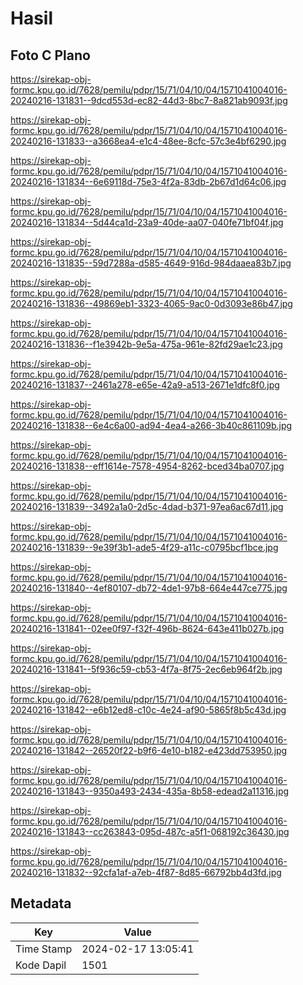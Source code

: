 # Hasil

## Foto C Plano

https://sirekap-obj-formc.kpu.go.id/7628/pemilu/pdpr/15/71/04/10/04/1571041004016-20240216-131831--9dcd553d-ec82-44d3-8bc7-8a821ab9093f.jpg

https://sirekap-obj-formc.kpu.go.id/7628/pemilu/pdpr/15/71/04/10/04/1571041004016-20240216-131833--a3668ea4-e1c4-48ee-8cfc-57c3e4bf6290.jpg

https://sirekap-obj-formc.kpu.go.id/7628/pemilu/pdpr/15/71/04/10/04/1571041004016-20240216-131834--6e69118d-75e3-4f2a-83db-2b67d1d64c06.jpg

https://sirekap-obj-formc.kpu.go.id/7628/pemilu/pdpr/15/71/04/10/04/1571041004016-20240216-131834--5d44ca1d-23a9-40de-aa07-040fe71bf04f.jpg

https://sirekap-obj-formc.kpu.go.id/7628/pemilu/pdpr/15/71/04/10/04/1571041004016-20240216-131835--59d7288a-d585-4649-916d-984daaea83b7.jpg

https://sirekap-obj-formc.kpu.go.id/7628/pemilu/pdpr/15/71/04/10/04/1571041004016-20240216-131836--49869eb1-3323-4065-9ac0-0d3093e86b47.jpg

https://sirekap-obj-formc.kpu.go.id/7628/pemilu/pdpr/15/71/04/10/04/1571041004016-20240216-131836--f1e3942b-9e5a-475a-961e-82fd29ae1c23.jpg

https://sirekap-obj-formc.kpu.go.id/7628/pemilu/pdpr/15/71/04/10/04/1571041004016-20240216-131837--2461a278-e65e-42a9-a513-2671e1dfc8f0.jpg

https://sirekap-obj-formc.kpu.go.id/7628/pemilu/pdpr/15/71/04/10/04/1571041004016-20240216-131838--6e4c6a00-ad94-4ea4-a266-3b40c861109b.jpg

https://sirekap-obj-formc.kpu.go.id/7628/pemilu/pdpr/15/71/04/10/04/1571041004016-20240216-131838--eff1614e-7578-4954-8262-bced34ba0707.jpg

https://sirekap-obj-formc.kpu.go.id/7628/pemilu/pdpr/15/71/04/10/04/1571041004016-20240216-131839--3492a1a0-2d5c-4dad-b371-97ea6ac67d11.jpg

https://sirekap-obj-formc.kpu.go.id/7628/pemilu/pdpr/15/71/04/10/04/1571041004016-20240216-131839--9e39f3b1-ade5-4f29-a11c-c0795bcf1bce.jpg

https://sirekap-obj-formc.kpu.go.id/7628/pemilu/pdpr/15/71/04/10/04/1571041004016-20240216-131840--4ef80107-db72-4de1-97b8-664e447ce775.jpg

https://sirekap-obj-formc.kpu.go.id/7628/pemilu/pdpr/15/71/04/10/04/1571041004016-20240216-131841--02ee0f97-f32f-496b-8624-643e411b027b.jpg

https://sirekap-obj-formc.kpu.go.id/7628/pemilu/pdpr/15/71/04/10/04/1571041004016-20240216-131841--5f936c59-cb53-4f7a-8f75-2ec6eb964f2b.jpg

https://sirekap-obj-formc.kpu.go.id/7628/pemilu/pdpr/15/71/04/10/04/1571041004016-20240216-131842--e6b12ed8-c10c-4e24-af90-5865f8b5c43d.jpg

https://sirekap-obj-formc.kpu.go.id/7628/pemilu/pdpr/15/71/04/10/04/1571041004016-20240216-131842--26520f22-b9f6-4e10-b182-e423dd753950.jpg

https://sirekap-obj-formc.kpu.go.id/7628/pemilu/pdpr/15/71/04/10/04/1571041004016-20240216-131843--9350a493-2434-435a-8b58-edead2a11316.jpg

https://sirekap-obj-formc.kpu.go.id/7628/pemilu/pdpr/15/71/04/10/04/1571041004016-20240216-131843--cc263843-095d-487c-a5f1-068192c36430.jpg

https://sirekap-obj-formc.kpu.go.id/7628/pemilu/pdpr/15/71/04/10/04/1571041004016-20240216-131832--92cfa1af-a7eb-4f87-8d85-66792bb4d3fd.jpg


## Metadata

| Key        | Value               |
| ---------- | ------------------- |
| Time Stamp | 2024-02-17 13:05:41 |
| Kode Dapil | 1501                |



